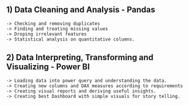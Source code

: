 ## 1) Data Cleaning and Analysis - Pandas
    -> Checking and removing duplicates
    -> Finding and treating missing values
    -> Droping irrelevant features
    -> Statistical analysis on quantitative columns.
## 2) Data Interpreting, Transforming and Visualizing - Power BI
    -> Loading data into power query and understanding the data.
    -> Creating new columns and DAX measures according to requirements
    -> Creating visual reports and deriving useful insights.
    -> Creating best Dashboard with simple visuals for story telling.

